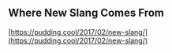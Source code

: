 ## Where New Slang Comes From
  
  [https://pudding.cool/2017/02/new-slang/](https://pudding.cool/2017/02/new-slang/)